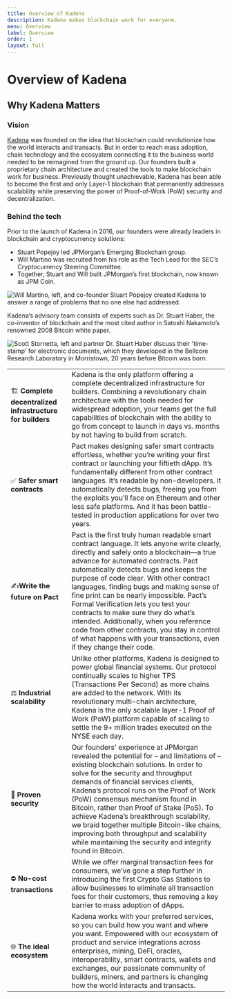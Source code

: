 ```yaml
---
title: Overview of Kadena
description: Kadena makes blockchain work for everyone.
menu: Overview
label: Overview
order: 1
layout: full
---
```


# Overview of Kadena

## Why Kadena Matters

### Vision

[Kadena](https://www.kadena.io) was founded on the idea that blockchain could
revolutionize how the world interacts and transacts. But in order to reach mass
adoption, chain technology and the ecosystem connecting it to the business world
needed to be reimagined from the ground up. Our founders built a proprietary
chain architecture and created the tools to make blockchain work for business.
Previously thought unachievable, Kadena has been able to become the first and
only Layer-1 blockchain that permanently addresses scalability while preserving
the power of Proof-of-Work (PoW) security and decentralization.

### Behind the tech

Prior to the launch of Kadena in 2016, our founders were already leaders in
blockchain and cryptocurrency solutions:

- Stuart Popejoy led JPMorgan’s Emerging Blockchain group.
- Will Martino was recruited from his role as the Tech Lead for the SEC’s
  Cryptocurrency Steering Committee.
- Together, Stuart and Will built JPMorgan’s first blockchain, now known as JPM
  Coin.

![Will Martino, left, and co-founder Stuart Popejoy created Kadena to answer a range of problems that no one else had addressed.](/assets/docs/will-stuart.png)

Kadena’s advisory team consists of experts such as Dr. Stuart Haber, the
co-inventor of blockchain and the most cited author in Satoshi Nakamoto’s
renowned 2008 Bitcoin white paper.

![Scott Stornetta, left and partner Dr. Stuart Haber discuss their 'time-stamp' for electronic documents, which they developed in the Bellcore Research Laboratory in Morristown, 20 years before Bitcoin was born.](/assets/docs/stornetta-haber.png)

|                                                           |                                                                                                                                                                                                                                                                                                                                                                                                                                                                                                                                                                                                             |
| --------------------------------------------------------- | ----------------------------------------------------------------------------------------------------------------------------------------------------------------------------------------------------------------------------------------------------------------------------------------------------------------------------------------------------------------------------------------------------------------------------------------------------------------------------------------------------------------------------------------------------------------------------------------------------------- |
| 🏗 **Complete decentralized infrastructure for builders** | Kadena is the only platform offering a complete decentralized infrastructure for builders. Combining a revolutionary chain architecture with the tools needed for widespread adoption, your teams get the full capabilities of blockchain with the ability to go from concept to launch in days vs. months by not having to build from scratch.                                                                                                                                                                                                                                                             |
| ✅ **Safer smart contracts**                              | Pact makes designing safer smart contracts effortless, whether you’re writing your first contract or launching your fiftieth dApp. It’s fundamentally different from other contract languages. It’s readable by non-developers. It automatically detects bugs, freeing you from the exploits you’ll face on Ethereum and other less safe platforms. And it has been battle-tested in production applications for over two years.                                                                                                                                                                            |
| ✍**Write the future on Pact**                            | Pact is the first truly human readable smart contract language. It lets anyone write clearly, directly and safely onto a blockchain—a true advance for automated contracts. Pact automatically detects bugs and keeps the purpose of code clear. With other contract languages, finding bugs and making sense of fine print can be nearly impossible. Pact’s Formal Verification lets you test your contracts to make sure they do what’s intended. Additionally, when you reference code from other contracts, you stay in control of what happens with your transactions, even if they change their code. |
| ⚖ **Industrial scalability**                             | Unlike other platforms, Kadena is designed to power global financial systems. Our protocol continually scales to higher TPS (Transactions Per Second) as more chains are added to the network. With its revolutionary multi-chain architecture, Kadena is the only scalable layer-1 Proof of Work (PoW) platform capable of scaling to settle the 9+ million trades executed on the NYSE each day.                                                                                                                                                                                                          |
| 🔐 **Proven security**                                    | Our founders' experience at JPMorgan revealed the potential for – and limitations of – existing blockchain solutions. In order to solve for the security and throughput demands of financial services clients, Kadena’s protocol runs on the Proof of Work (PoW) consensus mechanism found in Bitcoin, rather than Proof of Stake (PoS). To achieve Kadena’s breakthrough scalability, we braid together multiple Bitcoin-like chains, improving both throughput and scalability while maintaining the security and integrity found in Bitcoin.                                                             |
| ⛔ **No-cost transactions**                               | While we offer marginal transaction fees for consumers, we’ve gone a step further in introducing the first Crypto Gas Stations to allow businesses to eliminate all transaction fees for their customers, thus removing a key barrier to mass adoption of dApps.                                                                                                                                                                                                                                                                                                                                            |
| 🌐 **The ideal ecosystem**                                | Kadena works with your preferred services, so you can build how you want and where you want. Empowered with our ecosystem of product and service integrations across enterprises, mining, DeFi, oracles, interoperability, smart contracts, wallets and exchanges, our passionate community of builders, miners, and partners is changing how the world interacts and transacts.                                                                                                                                                                                                                            |
